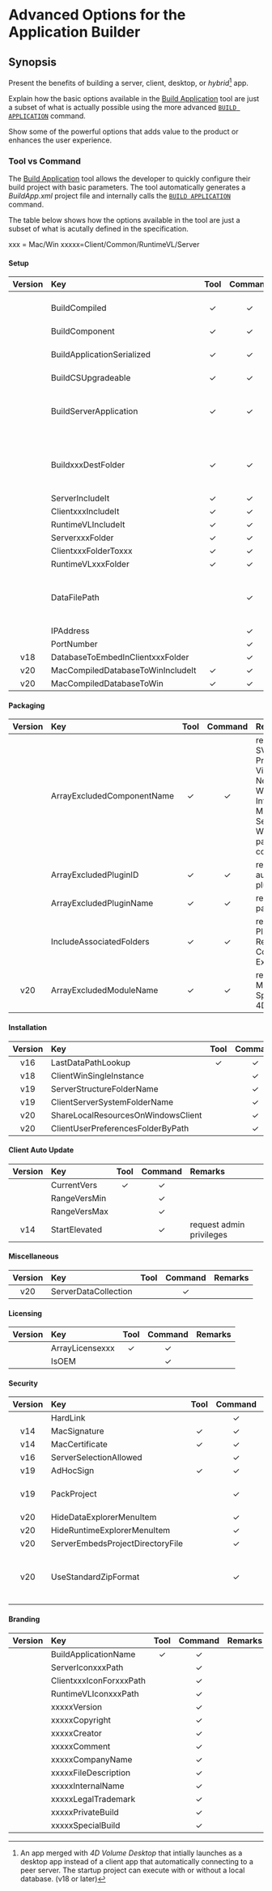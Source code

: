 # Advanced Options for the Application Builder

## Synopsis 

Present the benefits of building a server, client, desktop, or *hybrid*[^hybrid] app.

Explain how the basic options available in the [Build Application](https://developer.4d.com/docs/Desktop/building/) tool are just a subset of what is actually possible using the more advanced [`BUILD APPLICATION`](https://doc.4d.com/4Dv19/4D/19.5/BUILD-APPLICATION.301-6137056.en.html) command.

Show some of the powerful options that adds value to the product or enhances the user experience.

### Tool vs Command

The [Build Application](https://developer.4d.com/docs/Desktop/building/) tool allows the developer to quickly configure their build project with basic parameters. The tool automatically generates a *BuildApp.xml* project file and internally calls the [`BUILD APPLICATION`](https://doc.4d.com/4Dv19/4D/19.5/BUILD-APPLICATION.301-6137056.en.html) command.

The table below shows how the options available in the tool are just a subset of what is acutally defined in the specification.

xxx = Mac/Win xxxxx=Client/Common/RuntimeVL/Server

#### Setup

| Version | Key | Tool | Command | Remarks |
|:-------:|:---|:----:|:-------:|:-------|
||BuildCompiled|✓|✓|build .4DC or .4DZ|
||BuildComponent|✓|✓||
||BuildApplicationSerialized|✓|✓|build desktop app|
||BuildCSUpgradeable|✓|✓||
||BuildServerApplication|✓|✓|build server and/or client app|
||BuildxxxDestFolder|✓|✓|relative or absolute patform path|
||ServerIncludeIt|✓|✓||
||ClientxxxIncludeIt|✓|✓||
||RuntimeVLIncludeIt|✓|✓||
||ServerxxxFolder|✓|✓||
||ClientxxxFolderToxxx|✓|✓||
||RuntimeVLxxxFolder|✓|✓||
||DataFilePath||✓|relative or absolute patform path|
||IPAddress||✓||
||PortNumber||✓||
|v18|DatabaseToEmbedInClientxxxFolder ||✓||
|v20|MacCompiledDatabaseToWinIncludeIt|✓|✓||
|v20|MacCompiledDatabaseToWin|✓|✓||

#### Packaging

| Version | Key | Tool | Command | Remarks |
|:-------:|:---|:----:|:-------:|:-------|
||ArrayExcludedComponentName|✓|✓|removes 4D SVG, 4D Progress, 4D ViewPro, 4D NetKit, 4D WritePro Interface, 4D Mobile App Server, 4D Widgets, 3rd party components|
||ArrayExcludedPluginID|✓|✓|removes 4D authored plugins|
||ArrayExcludedPluginName|✓|✓|removes 3rd party plugins|
||IncludeAssociatedFolders|✓|✓|removes Plugins, Resources, Components, Extras|
|v20|ArrayExcludedModuleName|✓|✓|removes CEF, MeCab, PHP, SpellChecker, 4D Updater|

#### Installation

| Version | Key | Tool | Command | Remarks |
|:-------:|:---|:----:|:-------:|:-------|
|v16|LastDataPathLookup|✓|✓||
|v18|ClientWinSingleInstance||✓||
|v19|ServerStructureFolderName||✓||
|v19|ClientServerSystemFolderName||✓||
|v20|ShareLocalResourcesOnWindowsClient||✓||
|v20|ClientUserPreferencesFolderByPath||✓||

#### Client Auto Update

| Version | Key | Tool | Command | Remarks |
|:-------:|:---|:----:|:-------:|:-------|
||CurrentVers|✓|✓||
||RangeVersMin||✓||
||RangeVersMax||✓||
|v14|StartElevated||✓|request admin privileges|

#### Miscellaneous

| Version | Key | Tool | Command | Remarks |
|:-------:|:---|:----:|:-------:|:-------|
|v20|ServerDataCollection||✓||

#### Licensing

| Version | Key | Tool | Command | Remarks |
|:-------:|:---|:----:|:-------:|:-------|
||ArrayLicensexxx|✓|✓||
||IsOEM||✓||

#### Security

| Version | Key | Tool | Command | Remarks |
|:-------:|:---|:----:|:-------:|:-------|
||HardLink||✓||
|v14|MacSignature|✓|✓||
|v14|MacCertificate|✓|✓||
|v16|ServerSelectionAllowed||✓||
|v19|AdHocSign|✓|✓||
|v19|PackProject||✓|generates alterable project|
|v20|HideDataExplorerMenuItem||✓||
|v20|HideRuntimeExplorerMenuItem||✓||
|v20|ServerEmbedsProjectDirectoryFile||✓||
|v20|UseStandardZipFormat||✓|generates scrambled and encrypted .4DZ|

#### Branding

| Version | Key | Tool | Command | Remarks |
|:-------:|:---|:----:|:-------:|:-------|
||BuildApplicationName|✓|✓||
||ServerIconxxxPath||✓||
||ClientxxxIconForxxxPath||✓||
||RuntimeVLIconxxxPath||✓||
||xxxxxVersion||✓||
||xxxxxCopyright||✓||
||xxxxxCreator||✓||
||xxxxxComment||✓||
||xxxxxCompanyName||✓||
||xxxxxFileDescription||✓||
||xxxxxInternalName||✓||
||xxxxxLegalTrademark||✓||
||xxxxxPrivateBuild||✓||
||xxxxxSpecialBuild||✓||

[^hybrid]: An app merged with *4D Volume Desktop* that intially launches as a desktop app instead of a client app that automatically connecting to a peer server. The startup project can execute with or without a local database. (v18 or later)
